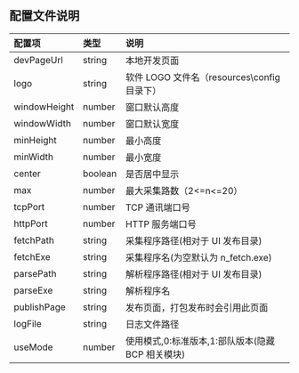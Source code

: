 ## 配置文件说明

| 配置项       | 类型    | 说明                                              |
| :----------- | :------ | :------------------------------------------------ |
| devPageUrl   | string  | 本地开发页面                                      |
| logo         | string  | 软件 LOGO 文件名（resources\config 目录下）       |
| windowHeight | number  | 窗口默认高度                                      |
| windowWidth  | number  | 窗口默认宽度                                      |
| minHeight    | number  | 最小高度                                          |
| minWidth     | number  | 最小宽度                                          |
| center       | boolean | 是否居中显示                                      |
| max          | number  | 最大采集路数（2<=n<=20）                          |
| tcpPort      | number  | TCP 通讯端口号                                    |
| httpPort     | number  | HTTP 服务端口号                                   |
| fetchPath    | string  | 采集程序路径(相对于 UI 发布目录)                  |
| fetchExe     | string  | 采集程序名(为空默认为 n_fetch.exe)                |
| parsePath    | string  | 解析程序路径(相对于 UI 发布目录)                  |
| parseExe     | string  | 解析程序名                                        |
| publishPage  | string  | 发布页面，打包发布时会引用此页面                  |
| logFile      | string  | 日志文件路径                                      |
| useMode      | number  | 使用模式,0:标准版本,1:部队版本(隐藏 BCP 相关模块) |
